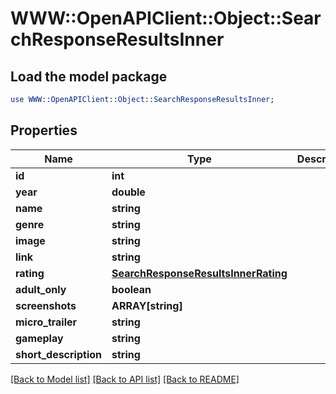 # WWW::OpenAPIClient::Object::SearchResponseResultsInner

## Load the model package
```perl
use WWW::OpenAPIClient::Object::SearchResponseResultsInner;
```

## Properties
Name | Type | Description | Notes
------------ | ------------- | ------------- | -------------
**id** | **int** |  | [optional] 
**year** | **double** |  | [optional] 
**name** | **string** |  | [optional] 
**genre** | **string** |  | [optional] 
**image** | **string** |  | [optional] 
**link** | **string** |  | [optional] 
**rating** | [**SearchResponseResultsInnerRating**](SearchResponseResultsInnerRating.md) |  | [optional] 
**adult_only** | **boolean** |  | [optional] 
**screenshots** | **ARRAY[string]** |  | [optional] 
**micro_trailer** | **string** |  | [optional] 
**gameplay** | **string** |  | [optional] 
**short_description** | **string** |  | [optional] 

[[Back to Model list]](../README.md#documentation-for-models) [[Back to API list]](../README.md#documentation-for-api-endpoints) [[Back to README]](../README.md)


